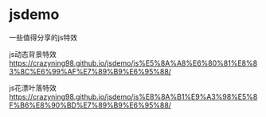 # jsdemo
一些值得分享的js特效


js动态背景特效
https://crazyning98.github.io/jsdemo/js%E5%8A%A8%E6%80%81%E8%83%8C%E6%99%AF%E7%89%B9%E6%95%88/

js花漂叶落特效
https://crazyning98.github.io/jsdemo/js%E8%8A%B1%E9%A3%98%E5%8F%B6%E8%90%BD%E7%89%B9%E6%95%88/
